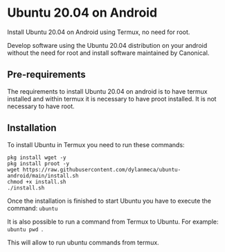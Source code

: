 # Ubuntu 20.04 on Android
Install Ubuntu 20.04 on Android using Termux, no need for root.

Develop software using the Ubuntu 20.04 distribution on your android without the need for root and install software maintained by Canonical.

## Pre-requirements

The requirements to install Ubuntu 20.04 on android is to have termux installed and within termux it is necessary to have proot installed. It is not necessary to have root.

## Installation

To install Ubuntu in Termux you need to run these commands:

```shell
pkg install wget -y
pkg install proot -y
wget https://raw.githubusercontent.com/dylanmeca/ubuntu-android/main/install.sh
chmod +x install.sh
./install.sh
```

Once the installation is finished to start Ubuntu you have to execute the command: ```ubuntu```

It is also possible to run a command from Termux to Ubuntu. For example: ```ubuntu pwd ```.

This will allow to run ubuntu commands from termux.



